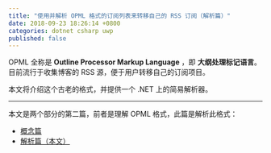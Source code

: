 ```yaml
---
title: "使用并解析 OPML 格式的订阅列表来转移自己的 RSS 订阅（解析篇）"
date: 2018-09-23 18:26:14 +0800
categories: dotnet csharp uwp
published: false
---
```


OPML 全称是 **Outline Processor Markup Language** ，即 **大纲处理标记语言**。目前流行于收集博客的 RSS 源，便于用户转移自己的订阅项目。

本文将介绍这个古老的格式，并提供一个 .NET 上的简易解析器。

---

本文是两个部分的第二篇，前者是理解 OPML 格式，此篇是解析此格式：

- [概念篇](/post/using-opml-for-rss-migrating.html)
- [解析篇（本文）](/post/deserialize-opml-using-dotnet.html)

<div id="toc"></div>

